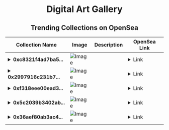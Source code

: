 <div align="center">

# Digital Art Gallery

## Trending Collections on OpenSea

| Collection Name                       | Image                                                                                     | Description                       | OpenSea Link                                                                                          |
|---------------------------------------|-------------------------------------------------------------------------------------------|-----------------------------------|--------------------------------------------------------------------------------------------------------|
| **<details><summary>0xc8321f4ad7ba5...</summary>0xc8321f4ad7ba5988888421b336bdaff9c3111cfb</details>** | ![Image](https://i2.seadn.io/optimism/0xf2bc31a6b37c6b4ab676fb38aa5a5960847d1b6a/e7569628e409429926c9300e776192/63e7569628e409429926c9300e776192.png?w=200&auto=format) |  | <details><summary>Link</summary>[0xc8321f4ad7ba5988888421b336bdaff9c3111cfb](https://opensea.io/collection/0xc8321f4ad7ba5988888421b336bdaff9c3111cfb)</details> |
| **<details><summary>0x2997916c231b7...</summary>0x2997916c231b7e2d0b3e916897712746805f2855</details>** | ![Image](https://i2.seadn.io/optimism/0xf2bc31a6b37c6b4ab676fb38aa5a5960847d1b6a/e7569628e409429926c9300e776192/63e7569628e409429926c9300e776192.png?w=200&auto=format) |  | <details><summary>Link</summary>[0x2997916c231b7e2d0b3e916897712746805f2855](https://opensea.io/collection/0x2997916c231b7e2d0b3e916897712746805f2855)</details> |
| **<details><summary>0xf318eee00ead3...</summary>0xf318eee00ead364e69ede8c3e0ff363521af62eb</details>** | ![Image](https://i2.seadn.io/optimism/0xf2bc31a6b37c6b4ab676fb38aa5a5960847d1b6a/e7569628e409429926c9300e776192/63e7569628e409429926c9300e776192.png?w=200&auto=format) |  | <details><summary>Link</summary>[0xf318eee00ead364e69ede8c3e0ff363521af62eb](https://opensea.io/collection/0xf318eee00ead364e69ede8c3e0ff363521af62eb)</details> |
| **<details><summary>0x5c2039b3402ab...</summary>0x5c2039b3402abe0abb7209028fe20fa94652395f</details>** | ![Image](https://i2.seadn.io/optimism/0xf2bc31a6b37c6b4ab676fb38aa5a5960847d1b6a/e7569628e409429926c9300e776192/63e7569628e409429926c9300e776192.png?w=200&auto=format) |  | <details><summary>Link</summary>[0x5c2039b3402abe0abb7209028fe20fa94652395f](https://opensea.io/collection/0x5c2039b3402abe0abb7209028fe20fa94652395f)</details> |
| **<details><summary>0x36aef80ab3ac4...</summary>0x36aef80ab3ac40aec7aa56a688e6cfe13486d898</details>** | ![Image](https://i2.seadn.io/optimism/0xba98927f2f39a09e59140f19aedce516fd371d40/cd2299dec56bdce6b02fe7297fe1d2/44cd2299dec56bdce6b02fe7297fe1d2.gif?w=200&auto=format) |  | <details><summary>Link</summary>[0x36aef80ab3ac40aec7aa56a688e6cfe13486d898](https://opensea.io/collection/0x36aef80ab3ac40aec7aa56a688e6cfe13486d898)</details> |

</div>